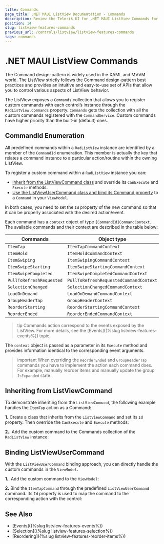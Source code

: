 ```yaml
---
title: Commands
page_title: .NET MAUI ListView Documentation - Commands
description: Review the Telerik UI for .NET MAUI ListView Commands for operations like item swiping, item tap, reordering, pull to refresh, grouping and more.
position: 14
slug: listview-features-commands
previous_url: /controls/listview/listview-features-commands
tags: commands
---
```


# .NET MAUI ListView Commands

The Command design-pattern is widely used in the XAML and MVVM world. The ListView strictly follows the Command design-pattern best practices and provides an intuitive and easy-to-use set of APIs that allow you to control various aspects of ListView behavior.

The ListView exposes a `Commands` collection that allows you to register custom commands with each control’s instance through the `RadListView.Commands` property. `Commands` gets the collection with all the custom commands registered with the `CommandService`. Custom commands have higher priority than the built-in (default) ones.

## CommandId Enumeration

All predefined commands within a `RadListView` instance are identified by a member of the `CommandId` enumeration. This member is actually the key that relates a command instance to a particular action/routine within the owning ListView.

To register a custom command within a `RadListView` instance you can:

* [Inherit from the ListViewCommand class](#inheriting-from-listviewcommand) and override its `CanExecute` and `Execute` methods.
* [Use the ListViewUserCommand class and bind its Command property](#binding-listviewusercommand) to a `Command` in your `ViewModel`.

In both cases, you need to set the `Id` property of the new command so that it can be properly associated with the desired action/event.

Each command has a `context` object of type `[CommandId]CommandContext`. The available commands and their context are described in the table below:

| Commands | Object type |
| -------- | ---------- |
| `ItemTap` | `ItemTapCommandContext` |
| `ItemHold` | `ItemHoldCommandContext` |
| `ItemSwiping` | `ItemSwipingCommandContext` |
| `ItemSwipeStarting` | `ItemSwipeStartingCommandContext` |
| `ItemSwipeCompleted` | `ItemSwipeCompletedCommandContext` |
| `PullToRefreshRequested` | `PullToRefreshRequestedCommandContext` |
| `SelectionChanged` | `SelectionChangedCommandContext` |
| `LoadOnDemand` | `LoadOnDemandCommandContext` |
| `GroupHeaderTap` | `GroupHeaderContext` |
| `ReorderStarting` | `ReorderStartingCommandContext` |
| `ReorderEnded` | `ReorderEndedCommandContext` |

>tip Commands action correspond to the events exposed by the ListView. For more details, see the [Events]({%slug listview-features-events%}) topic.

 The `context` object is passed as a parameter in its `Execute` method and provides information identical to the corresponding event arguments.

 >important When overriding the `ReorderEnded` and `GroupHeaderTap` commands you have to implement the action each command does. For example, manually reorder items and manually update the group `IsExpanded` state. 

## Inheriting from ListViewCommand

To demonstrate inheriting from the `ListViewCommand`, the following example handles the `ItemTap` action as a Command:

**1.** Create a class that inherits from the `ListViewCommand` and set its `Id` property. Then override the `CanExecute` and `Execute` methods:

<snippet id='listview-features-commands-listviewcommand'/>

**2.**. Add the custom command to the Commands collection of the `RadListView` instance:

<snippet id='listview-features-commands-add'/>

## Binding ListViewUserCommand

With the `ListViewUserCommand` binding approach, you can directly handle the custom commands in the `ViewModel`.

**1.**. Add the custom command to the `ViewModel`:

<snippet id='listview-features-commands-viewmodel'/>

**2.** Bind the `ItemTapCommand` through the predefined `ListViewUserCommand` command. Its `Id` property is used to map the command to the corresponding action with the control:

<snippet id='listview-commands-listviewusercommand-xaml'/>

## See Also

- [Events]({%slug listview-features-events%})
- [Selection]({%slug listview-features-selection%})
- [Reordering]({%slug listview-features-reorder-items%})
